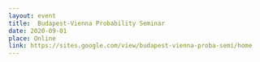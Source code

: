 ```yaml
---
layout: event
title:  Budapest-Vienna Probability Seminar
date: 2020-09-01
place: Online
link: https://sites.google.com/view/budapest-vienna-proba-semi/home
---
```

